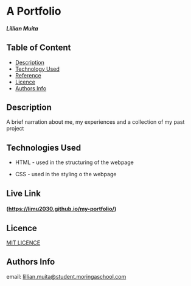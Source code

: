 # A Portfolio

##### Lillian Muita

## Table of Content

- [Description](#Description)
- [Technology Used](#technologies-used)
- [Reference](#reference)
- [Licence](#licence)
- [Authors Info](#author-Info)

## Description

<p>A brief narration about me, my experiences and a collection of my past project</p>

## Technologies Used

- HTML - used in the structuring of the webpage

- CSS - used in the styling o the webpage

## Live Link

#### (https://limu2030.github.io/my-portfolio/)

## Licence

[MIT LICENCE](LICENSE)

## Authors Info

email: lillian.muita@student.moringaschool.com
